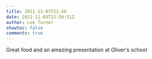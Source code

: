 ```yaml
---
title: 2011-11-03T21-56
date: 2011-11-03T21:56:51Z
author: Lee Turner
showtoc: false
comments: true
---
```


Great food and an amazing presentation at Oliver's school

